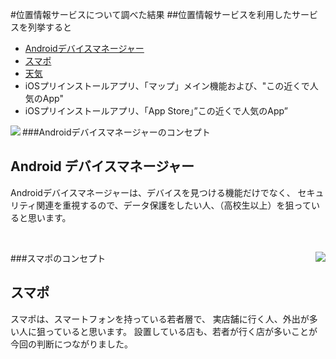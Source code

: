 #位置情報サービスについて調べた結果
##位置情報サービスを利用したサービスを列挙すると
* [Androidデバイスマネージャー](https://play.google.com/store/apps/details?id=com.google.android.apps.adm&hl=ja)
* [スマポ](https://www.smapo.jp)
* [天気](https://play.google.com/store/apps/details?id=com.sonymobile.xperiaweather&hl=ja)
* iOSプリインストールアプリ、「マップ」メイン機能および、"この近くで人気のApp"
* iOSプリインストールアプリ、「App Store」”この近くで人気のApp”

###Androidデバイスマネージャーのコンセプト
<img src="https://lh6.ggpht.com/9OmDcNiV0d1Zk9wxuMv7qL4tR-CU2xk_klM0S_gJsC_nRXzLiXQz0RbYp-iCt6qSV9o=w300" align="left">
<p align="left"><h2>Android デバイスマネージャー</h2>Androidデバイスマネージャーは、デバイスを見つける機能だけでなく、
セキュリティ関連を重視するので、データ保護をしたい人、（高校生以上）を狙っていると思います。
</p>

<br clear="left">

###スマポのコンセプト
<img src="https://www.smapo.jp/img/fb/logo_468x468.gif" align="right">

<p align="right"><h2>スマポ</h2>スマポは、スマートフォンを持っている若者層で、
実店舗に行く人、外出が多い人に狙っていると思います。
設置している店も、若者が行く店が多いことが今回の判断につながりました。
</p>
